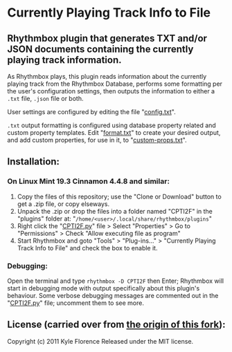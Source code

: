 # Currently Playing Track Info to File
## Rhythmbox plugin that generates TXT and/or JSON documents containing the currently playing track information.

As Rhythmbox plays, this plugin reads information about the currently playing track from the Rhythmbox Database, performs some formatting per the user's configuration settings, then outputs the information to either a `.txt` file, `.json` file or both.

User settings are configured by editing the file "[config.txt](https://github.com/FredGandt/Currently-Playing-Track-Info-to-File/blob/master/config.txt)".

`.txt` output formatting is configured using database property related and custom property templates. Edit "[format.txt](https://github.com/FredGandt/Currently-Playing-Track-Info-to-File/blob/master/format.txt)" to create your desired output, and add custom properties, for use in it, to "[custom-props.txt](https://github.com/FredGandt/Currently-Playing-Track-Info-to-File/blob/master/custom-props.txt)".

## Installation:
### On Linux Mint 19.3 Cinnamon 4.4.8 and similar:

1. Copy the files of this repository; use the "Clone or Download" button to get a .zip file, or copy elseways.
2. Unpack the .zip or drop the files into a folder named "CPTI2F" in the "plugins" folder at: "`/home/<user>/.local/share/rhythmbox/plugins`"
3. Right click the "[CPTI2F.py](https://github.com/FredGandt/Currently-Playing-Track-Info-to-File/blob/master/CPTI2F.py)" file > Select "Properties" > Go to "Permissions" > Check "Allow executing file as program"
4. Start Rhythmbox and goto "Tools" > "Plug-ins..." > "Currently Playing Track Info to File" and check the box to enable it.

### Debugging:

Open the terminal and type `rhythmbox -D CPTI2F` then Enter; Rhythmbox will start in debugging mode with output specifically about this plugin's behaviour. Some verbose debugging messages are commented out in the "[CPTI2F.py](https://github.com/FredGandt/Currently-Playing-Track-Info-to-File/blob/master/CPTI2F.py)" file; uncomment them to see more.

## License (carried over from [the origin of this fork](https://github.com/kflorence/rhythmbox-nowplaying-xml)):

Copyright (c) 2011 Kyle Florence
Released under the MIT license.
